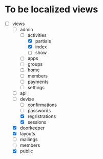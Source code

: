 # To be localized views
 - [ ] views
   - [ ] admin
     - [ ] activities
       - [x] partials
       - [x] index
       - [ ] show  
     - [ ] apps
     - [ ] groups
     - [ ] home
     - [ ] members
     - [ ] payments
     - [ ] settings
   - [ ] api
   - [ ] devise
     - [ ] confirmations
     - [ ] passwords
     - [x] regristrations
     - [x] sessions
   - [x] doorkeeper
   - [x] layouts
   - [ ] mailings
   - [ ] members
   - [x] public
